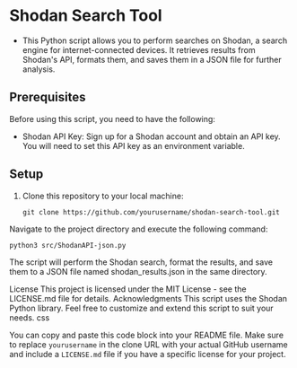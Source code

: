 # Shodan Search Tool

- This Python script allows you to perform searches on Shodan, a search engine for internet-connected devices. It retrieves results from Shodan's API, formats them, and saves them in a JSON file for further analysis.

## Prerequisites

Before using this script, you need to have the following:

- Shodan API Key: Sign up for a Shodan account and obtain an API key. You will need to set this API key as an environment variable.

## Setup

1. Clone this repository to your local machine:

   ```
   git clone https://github.com/yourusername/shodan-search-tool.git
   ```
Navigate to the project directory and execute the following command:

   ```
   python3 src/ShodanAPI-json.py
   ```
   


The script will perform the Shodan search, format the results, and save them to a JSON file named shodan_results.json in the same directory.

License
This project is licensed under the MIT License - see the LICENSE.md file for details.
Acknowledgments
This script uses the Shodan Python library.
Feel free to customize and extend this script to suit your needs.
css


You can copy and paste this code block into your README file. Make sure to replace `yourusername` in the clone URL with your actual GitHub username and include a `LICENSE.md` file if you have a specific license for your project.